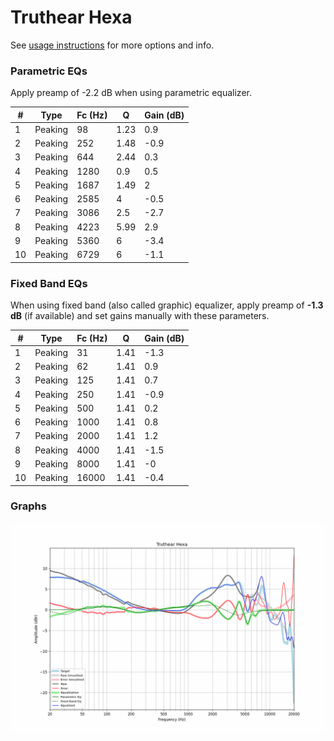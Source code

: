 # Truthear Hexa
See [usage instructions](https://github.com/jaakkopasanen/AutoEq#usage) for more options and info.

### Parametric EQs
Apply preamp of -2.2 dB when using parametric equalizer.

|   # | Type    |   Fc (Hz) |    Q |   Gain (dB) |
|-----|---------|-----------|------|-------------|
|   1 | Peaking |        98 | 1.23 |         0.9 |
|   2 | Peaking |       252 | 1.48 |        -0.9 |
|   3 | Peaking |       644 | 2.44 |         0.3 |
|   4 | Peaking |      1280 | 0.9  |         0.5 |
|   5 | Peaking |      1687 | 1.49 |         2   |
|   6 | Peaking |      2585 | 4    |        -0.5 |
|   7 | Peaking |      3086 | 2.5  |        -2.7 |
|   8 | Peaking |      4223 | 5.99 |         2.9 |
|   9 | Peaking |      5360 | 6    |        -3.4 |
|  10 | Peaking |      6729 | 6    |        -1.1 |

### Fixed Band EQs
When using fixed band (also called graphic) equalizer, apply preamp of **-1.3 dB** (if available) and set gains manually with these parameters.

|   # | Type    |   Fc (Hz) |    Q |   Gain (dB) |
|-----|---------|-----------|------|-------------|
|   1 | Peaking |        31 | 1.41 |        -1.3 |
|   2 | Peaking |        62 | 1.41 |         0.9 |
|   3 | Peaking |       125 | 1.41 |         0.7 |
|   4 | Peaking |       250 | 1.41 |        -0.9 |
|   5 | Peaking |       500 | 1.41 |         0.2 |
|   6 | Peaking |      1000 | 1.41 |         0.8 |
|   7 | Peaking |      2000 | 1.41 |         1.2 |
|   8 | Peaking |      4000 | 1.41 |        -1.5 |
|   9 | Peaking |      8000 | 1.41 |        -0   |
|  10 | Peaking |     16000 | 1.41 |        -0.4 |

### Graphs
![](./Truthear%20Hexa.png)

